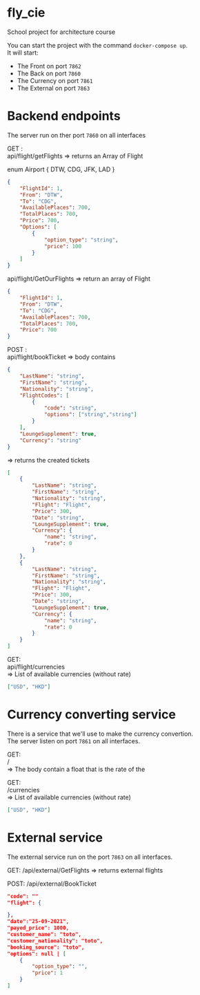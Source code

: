 # fly_cie

School project for architecture course

You can start the project with the command `docker-compose up`.  
It will start:

- The Front on port `7862`
- The Back on port `7860`
- The Currency on port `7861`
- The External on port `7863`


# Backend endpoints

The server run on ther port `7860` on all interfaces

GET :  
api/flight/getFlights
=> returns an Array of Flight

enum Airport {
    DTW,
    CDG,
    JFK,
    LAD
}

```json
{
    "FlightId": 1,
    "From": "DTW",
    "To": "CDG",
    "AvailablePlaces": 700,
    "TotalPlaces": 700,
    "Price": 700,
    "Options": [
        {
            "option_type": "string",
            "price": 100
        }
    ]
}
```

api/flight/GetOurFlights
=> return an array of Flight

```json
{
    "FlightId": 1,
    "From": "DTW",
    "To": "CDG",
    "AvailablePlaces": 700,
    "TotalPlaces": 700,
    "Price": 700
}
```

POST :  
api/flight/bookTicket
=> body contains
```json
{
    "LastName": "string",
    "FirstName": "string",
    "Nationality": "string",
    "FlightCodes": [
        {
            "code": "string", 
            "options": ["string","string"]
        }
    ],
    "LoungeSupplement": true,
    "Currency": "string"
}
```
=> returns the created tickets
```json
[
    {
        "LastName": "string",
        "FirstName": "string",
        "Nationality": "string",
        "Flight": "Flight",
        "Price": 300,
        "Date": "string",
        "LoungeSupplement": true,
        "Currency": {
            "name": "string",
            "rate": 0
        }
    },
    {
        "LastName": "string",
        "FirstName": "string",
        "Nationality": "string",
        "Flight": "Flight",
        "Price": 300,
        "Date": "string",
        "LoungeSupplement": true,
        "Currency": {
            "name": "string",
            "rate": 0
        }
    }
]
```

GET:  
api/flight/currencies  
=> List of available currencies (without rate)
```json
["USD", "HKD"]
```

# Currency converting service

There is a service that we'll use to make the currency convertion.  
The server listen on port `7861` on all interfaces.

GET:  
/<currency>  
=> The body contain a float that is the rate of the <currency>

GET:  
/currencies  
=> List of available currencies (without rate)
```json
["USD", "HKD"]
```

# External service

The external service run on the port `7863` on all interfaces.

GET:
/api/external/GetFlights
=> returns external flights

POST:
/api/external/BookTicket
```json
"code": ""
"flight": {

},
"date":"25-09-2021",
"payed_price": 1000,
"customer_name": "toto",
"customer_nationality": "toto",
"booking_source": "toto",
"options": null | [
    {
        "option_type": "",
        "price": 1
    }
]
```